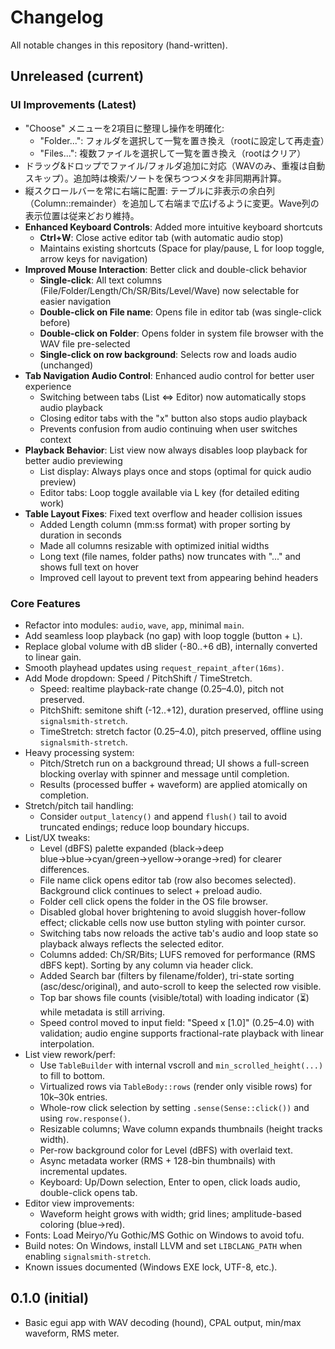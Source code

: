 # Changelog

All notable changes in this repository (hand-written).

## Unreleased (current)

### UI Improvements (Latest)
- "Choose" メニューを2項目に整理し操作を明確化:
  - "Folder...": フォルダを選択して一覧を置き換え（rootに設定して再走査）
  - "Files...": 複数ファイルを選択して一覧を置き換え（rootはクリア）
- ドラッグ&ドロップでファイル/フォルダ追加に対応（WAVのみ、重複は自動スキップ）。追加時は検索/ソートを保ちつつメタを非同期再計算。
- 縦スクロールバーを常に右端に配置: テーブルに非表示の余白列（Column::remainder）を追加して右端まで広げるように変更。Wave列の表示位置は従来どおり維持。
- **Enhanced Keyboard Controls**: Added more intuitive keyboard shortcuts
  - **Ctrl+W**: Close active editor tab (with automatic audio stop)
  - Maintains existing shortcuts (Space for play/pause, L for loop toggle, arrow keys for navigation)
- **Improved Mouse Interaction**: Better click and double-click behavior
  - **Single-click**: All text columns (File/Folder/Length/Ch/SR/Bits/Level/Wave) now selectable for easier navigation
  - **Double-click on File name**: Opens file in editor tab (was single-click before)
  - **Double-click on Folder**: Opens folder in system file browser with the WAV file pre-selected
  - **Single-click on row background**: Selects row and loads audio (unchanged)
- **Tab Navigation Audio Control**: Enhanced audio control for better user experience
  - Switching between tabs (List ⇔ Editor) now automatically stops audio playback
  - Closing editor tabs with the "x" button also stops audio playback
  - Prevents confusion from audio continuing when user switches context
- **Playback Behavior**: List view now always disables loop playback for better audio previewing
  - List display: Always plays once and stops (optimal for quick audio preview)
  - Editor tabs: Loop toggle available via L key (for detailed editing work)
- **Table Layout Fixes**: Fixed text overflow and header collision issues
  - Added Length column (mm:ss format) with proper sorting by duration in seconds
  - Made all columns resizable with optimized initial widths
  - Long text (file names, folder paths) now truncates with "..." and shows full text on hover
  - Improved cell layout to prevent text from appearing behind headers

### Core Features
- Refactor into modules: `audio`, `wave`, `app`, minimal `main`.
- Add seamless loop playback (no gap) with loop toggle (button + `L`).
- Replace global volume with dB slider (-80..+6 dB), internally converted to linear gain.
- Smooth playhead updates using `request_repaint_after(16ms)`.
- Add Mode dropdown: Speed / PitchShift / TimeStretch.
  - Speed: realtime playback-rate change (0.25–4.0), pitch not preserved.
  - PitchShift: semitone shift (-12..+12), duration preserved, offline using `signalsmith-stretch`.
  - TimeStretch: stretch factor (0.25–4.0), pitch preserved, offline using `signalsmith-stretch`.
- Heavy processing system:
  - Pitch/Stretch run on a background thread; UI shows a full-screen blocking overlay with spinner and message until completion.
  - Results (processed buffer + waveform) are applied atomically on completion.
- Stretch/pitch tail handling:
  - Consider `output_latency()` and append `flush()` tail to avoid truncated endings; reduce loop boundary hiccups.
- List/UX tweaks:
  - Level (dBFS) palette expanded (black→deep blue→blue→cyan/green→yellow→orange→red) for clearer differences.
  - File name click opens editor tab (row also becomes selected). Background click continues to select + preload audio.
  - Folder cell click opens the folder in the OS file browser.
  - Disabled global hover brightening to avoid sluggish hover-follow effect; clickable cells now use button styling with pointer cursor.
  - Switching tabs now reloads the active tab's audio and loop state so playback always reflects the selected editor.
  - Columns added: Ch/SR/Bits; LUFS removed for performance (RMS dBFS kept). Sorting by any column via header click.
  - Added Search bar (filters by filename/folder), tri-state sorting (asc/desc/original), and auto-scroll to keep the selected row visible.
  - Top bar shows file counts (visible/total) with loading indicator (⏳) while metadata is still arriving.
  - Speed control moved to input field: "Speed x [1.0]" (0.25–4.0) with validation; audio engine supports fractional-rate playback with linear interpolation.
- List view rework/perf:
  - Use `TableBuilder` with internal vscroll and `min_scrolled_height(...)` to fill to bottom.
  - Virtualized rows via `TableBody::rows` (render only visible rows) for 10k–30k entries.
  - Whole-row click selection by setting `.sense(Sense::click())` and using `row.response()`.
  - Resizable columns; Wave column expands thumbnails (height tracks width).
  - Per-row background color for Level (dBFS) with overlaid text.
  - Async metadata worker (RMS + 128-bin thumbnails) with incremental updates.
  - Keyboard: Up/Down selection, Enter to open, click loads audio, double-click opens tab.
- Editor view improvements:
  - Waveform height grows with width; grid lines; amplitude-based coloring (blue→red).
- Fonts: Load Meiryo/Yu Gothic/MS Gothic on Windows to avoid tofu.
- Build notes: On Windows, install LLVM and set `LIBCLANG_PATH` when enabling `signalsmith-stretch`.
- Known issues documented (Windows EXE lock, UTF-8, etc.).

## 0.1.0 (initial)

- Basic egui app with WAV decoding (hound), CPAL output, min/max waveform, RMS meter.
